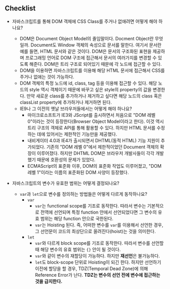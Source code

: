 ## Checklist

* 자바스크립트를 통해 DOM 객체에 CSS Class를 주거나 없애려면 어떻게 해야 하나요?
  - DOM은 Document Object Model의 줄임말이다. Docment Object란 무엇일까. Document도 Window 객체의 속성으로 문서를 말한다. 여기서 문서란 예를 들면, HTML 문서와 같은 것이다. DOM은 문서의 구조화된 표현을 제공하며 프로그래밍 언어로 DOM 구조에 접근해서 문서의 여러가지를 변경할 수 있도록 해준다. DOM은 트리 구조로 되어있기 때문에 각 노드에 접근할 수 있다. 
  - DOM을 이용하면 자바스크립트를 이용해 해당 HTML 문서에 접근해서 CSS를 주거나 없애는 것이 가능하다. 
  - DOM 객체의 특정 노드에 id, class, tag 등을 이용해 접근할 수 있다. 해당 노드의 style 역시 객체이기 때문에 바꾸고 싶은 style의 property의 값을 변경한다. 만약 새로운 class를 추가하거나 제거하고 싶다면 해당 노드의 class 혹은 classList property에 추가하거나 제거하면 된다. 

  * IE9나 그 이전의 옛날 브라우저들에서는 어떻게 해야 하나요?
    - 마이크로소프트가 IE3와 JScript를 출시하면서 처음으로 "DOM 레벨 0"이라는 것이 등장한다(Browser Object Model이라고 한다). 이것 역시 트리 구조의 객체로 API를 통해 활용할 수 있다. 하지만 HTML 문서를 수정하는 데에 있어서는 제한적인 기능만을 제공했다. 
    - 내비게이터 4.0과 IE4가 출시되면서 DHTML(동적 HTML) 기능 지원이 추가되었다. 기존의 "DOM 레벨 0"에서 제한적이었던 Document 객체의 확장이 이루어졌다. 하지만 DHTML DOM은 브라우저 개발사들이 각각 개발했기 때문에 호환성의 문제가 있었다. 
    - ECMAScript의 표준화 이후, DOM의 표준화 작업도 이루어졌고, "DOM 레벨 1"이라는 이름의 표준화된 DOM 사양이 등장했다. 

* 자바스크립트의 변수가 유효한 범위는 어떻게 결정되나요?
  * `var`과 `let`으로 변수를 정의하는 방법들은 어떻게 다르게 동작하나요?
    - `var`
      * `var`는 functional scope를 기조로 동작한다. 따라서 변수는 기본적으로 전역에 선언되며 특정 function 안에서 선언되었다면 그 변수의 유효 범위는 해당 function 안으로 국한된다. 
      * `var`는 Hoisting 된다. 즉, 어떠한 변수를 `var`를 이용해서 선언한 경우, 그 선언문이 코드의 최상단으로 올려진다(hoist)는 것을 의미한다. 
    - `let`
      * `var`와 다르게 block scope를 기조로 동작한다. 따라서 변수를 선언할 때 해당 변수의 유효 범위는 `{}` 안이 될 것이다. 
      * `var`와 같이 변수의 재할당이 가능하다. 하지만 **재선언**은 불가능하다. 
      * `let`도 block-scope 단위로 Hoisting이 되긴 한다. 하지만 선언하기 이전에 할당을 할 경우, TDZ(Temporal Dead Zone)에 의해 Reference Error가 난다. __TDZ는 변수의 선언 전에 변수에 접근하는 것을 급지한다.__
